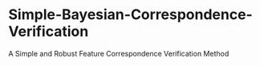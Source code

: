 # Simple-Bayesian-Correspondence-Verification
A Simple and Robust Feature Correspondence Verification Method
